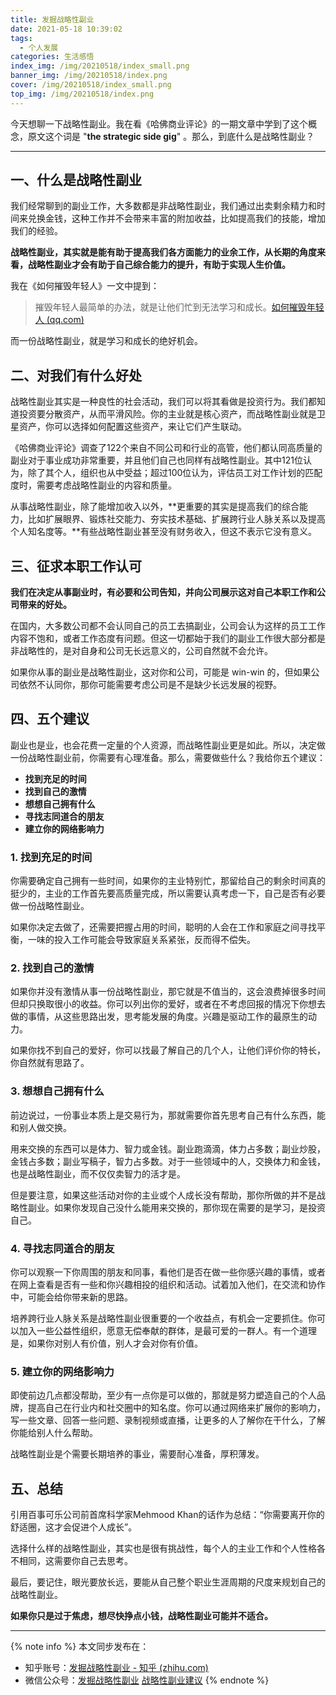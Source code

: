 ```yaml
---
title: 发掘战略性副业
date: 2021-05-18 10:39:02
tags:
  - 个人发展
categories: 生活感悟
index_img: /img/20210518/index_small.png
banner_img: /img/20210518/index.png
cover: /img/20210518/index_small.png
top_img: /img/20210518/index.png
---
```

今天想聊一下战略性副业。我在看《哈佛商业评论》的一期文章中学到了这个概念，原文这个词是 "**the strategic side gig**" 。那么，到底什么是战略性副业？

---

## 一、什么是战略性副业

我们经常聊到的副业工作，大多数都是非战略性副业，我们通过出卖剩余精力和时间来兑换金钱，这种工作并不会带来丰富的附加收益，比如提高我们的技能，增加我们的经验。

**战略性副业，其实就是能有助于提高我们各方面能力的业余工作，从长期的角度来看，战略性副业才会有助于自己综合能力的提升，有助于实现人生价值。**

我在《如何摧毁年轻人》一文中提到：

> 摧毁年轻人最简单的办法，就是让他们忙到无法学习和成长。[如何摧毁年轻人 (qq.com)](https://mp.weixin.qq.com/s?__biz=MzI0MDkzNDA2Ng==&mid=2247483663&idx=1&sn=0dc4741524974da4201a0f914d78b966&chksm=e9120cd2de6585c4b309c4acbc1678e66754c7caa54048e141da2b875057630016e6fefebcce&token=1210754213&lang=zh_CN#rd)

而一份战略性副业，就是学习和成长的绝好机会。

## 二、对我们有什么好处

战略性副业其实是一种良性的社会活动，我们可以将其看做是投资行为。我们都知道投资要分散资产，从而平滑风险。你的主业就是核心资产，而战略性副业就是卫星资产，你可以选择如何配置这些资产，来让它们产生联动。

《哈佛商业评论》调查了122个来自不同公司和行业的高管，他们都认同高质量的副业对于事业成功非常重要，并且他们自己也同样有战略性副业。其中121位认为，除了其个人，组织也从中受益；超过100位认为，评估员工对工作计划的匹配度时，需要考虑战略性副业的内容和质量。

从事战略性副业，除了能增加收入以外，**更重要的其实是提高我们的综合能力，比如扩展眼界、锻炼社交能力、夯实技术基础、扩展跨行业人脉关系以及提高个人知名度等。**有些战略性副业甚至没有财务收入，但这不表示它没有意义。

## 三、征求本职工作认可

**我们在决定从事副业时，有必要和公司告知，并向公司展示这对自己本职工作和公司带来的好处。**

在国内，大多数公司都不会认同自己的员工去搞副业，公司会认为这样的员工工作内容不饱和，或者工作态度有问题。但这一切都始于我们的副业工作很大部分都是非战略性的，是对自身和公司无长远意义的，公司自然就不会允许。

如果你从事的副业是战略性副业，这对你和公司，可能是 win-win 的，但如果公司依然不认同你，那你可能需要考虑公司是不是缺少长远发展的视野。

## 四、五个建议

副业也是业，也会花费一定量的个人资源，而战略性副业更是如此。所以，决定做一份战略性副业前，你需要有心理准备。那么，需要做些什么？我给你五个建议：

- **找到充足的时间**
- **找到自己的激情**
- **想想自己拥有什么**
- **寻找志同道合的朋友**
- **建立你的网络影响力**

### 1. 找到充足的时间

你需要确定自己拥有一些时间，如果你的主业特别忙，那留给自己的剩余时间真的挺少的，主业的工作首先要高质量完成，所以需要认真考虑一下，自己是否有必要做一份战略性副业。

如果你决定去做了，还需要把握占用的时间，聪明的人会在工作和家庭之间寻找平衡，一味的投入工作可能会导致家庭关系紧张，反而得不偿失。

### 2. 找到自己的激情

如果你并没有激情从事一份战略性副业，那它就是不值当的，这会浪费掉很多时间但却只换取很小的收益。你可以列出你的爱好，或者在不考虑回报的情况下你想去做的事情，从这些思路出发，思考能发展的角度。兴趣是驱动工作的最原生的动力。

如果你找不到自己的爱好，你可以找最了解自己的几个人，让他们评价你的特长，你自然就有思路了。

### 3. 想想自己拥有什么

前边说过，一份事业本质上是交易行为，那就需要你首先思考自己有什么东西，能和别人做交换。

用来交换的东西可以是体力、智力或金钱。副业跑滴滴，体力占多数；副业炒股，金钱占多数；副业写稿子，智力占多数。对于一些领域中的人，交换体力和金钱，也是战略性副业，而不仅仅卖智力的活才是。

但是要注意，如果这些活动对你的主业或个人成长没有帮助，那你所做的并不是战略性副业。如果你发现自己没什么能用来交换的，那你现在需要的是学习，是投资自己。

### 4. 寻找志同道合的朋友

你可以观察一下你周围的朋友和同事，看他们是否在做一些你感兴趣的事情，或者在网上查看是否有一些和你兴趣相投的组织和活动。试着加入他们，在交流和协作中，可能会给你带来新的思路。

培养跨行业人脉关系是战略性副业很重要的一个收益点，有机会一定要抓住。你可以加入一些公益性组织，愿意无偿奉献的群体，是最可爱的一群人。有一个道理是，如果你对别人有价值，别人才会对你有价值。

### 5. 建立你的网络影响力

即使前边几点都没帮助，至少有一点你是可以做的，那就是努力塑造自己的个人品牌，提高自己在行业内和社交圈中的知名度。你可以通过网络来扩展你的影响力，写一些文章、回答一些问题、录制视频或直播，让更多的人了解你在干什么，了解你能给别人什么帮助。

战略性副业是个需要长期培养的事业，需要耐心准备，厚积薄发。

## 五、总结

引用百事可乐公司前首席科学家Mehmood Khan的话作为总结：“你需要离开你的舒适圈，这才会促进个人成长”。

选择什么样的战略性副业，其实也是很有挑战性，每个人的主业工作和个人性格各不相同，这需要你自己去思考。

最后，要记住，眼光要放长远，要能从自己整个职业生涯周期的尺度来规划自己的战略性副业。

**如果你只是过于焦虑，想尽快挣点小钱，战略性副业可能并不适合。**

---
{% note info %}
本文同步发布在：
- 知乎账号：[发掘战略性副业 - 知乎 (zhihu.com)](https://zhuanlan.zhihu.com/p/373393900) 
- 微信公众号：[发掘战略性副业](https://mp.weixin.qq.com/s/wm3fEboptkJenC_4Rud2ZA) [战略性副业建议](https://mp.weixin.qq.com/s/6AtozgMzGbId3QXhblC5HA) 
{% endnote %}